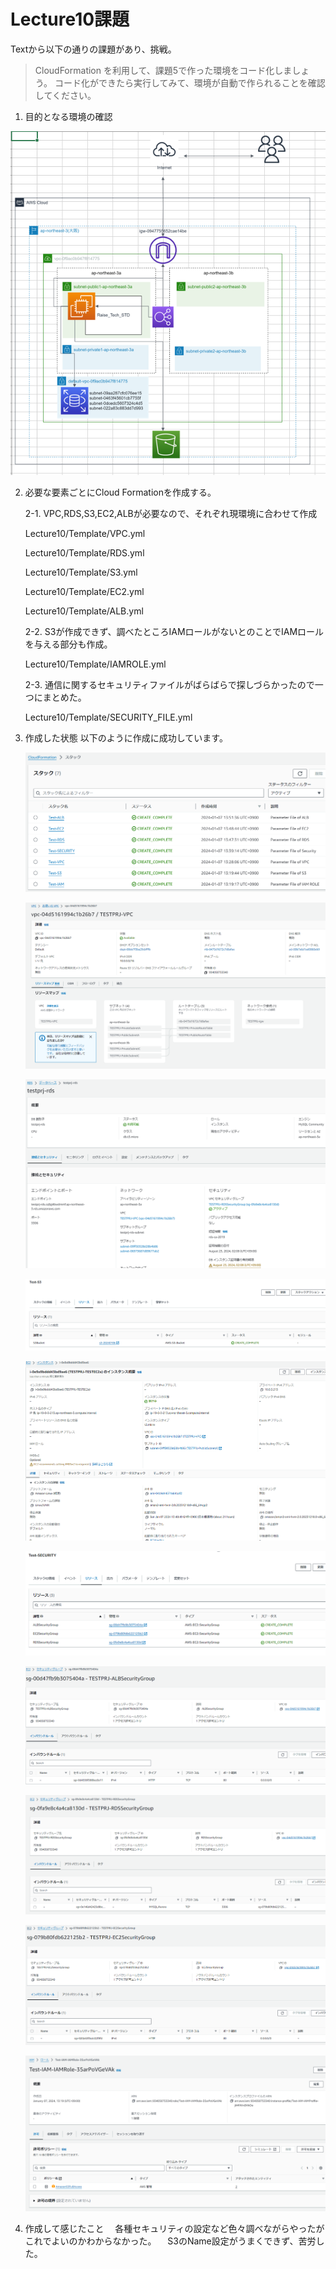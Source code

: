 # Lecture10課題

Textから以下の通りの課題があり、挑戦。

>CloudFormation を利用して、課題5で作った環境をコード化しましょう。
>コード化ができたら実行してみて、環境が自動で作られることを確認してください。

1. 目的となる環境の確認

![ENV](./PICTURE/構成図.PNG)

2. 必要な要素ごとにCloud Formationを作成する。

   2-1. VPC,RDS,S3,EC2,ALBが必要なので、それぞれ現環境に合わせて作成

     Lecture10/Template/VPC.yml
   
     Lecture10/Template/RDS.yml
   
     Lecture10/Template/S3.yml
   
     Lecture10/Template/EC2.yml

     Lecture10/Template/ALB.yml
   
   2-2. S3が作成できず、調べたところIAMロールがないとのことでIAMロールを与える部分も作成。
  
     Lecture10/Template/IAMROLE.yml

   2-3. 通信に関するセキュリティファイルがばらばらで探しづらかったので一つにまとめた。
 
     Lecture10/Template/SECURITY_FILE.yml

3. 作成した状態
以下のように作成に成功しています。

   ![ENV](./PICTURE/STACK.PNG)

   ![ENV](./PICTURE/VPC.PNG)

   ![ENV](./PICTURE/RDS.PNG)

   ![ENV](./PICTURE/S3_bucket.PNG)

   ![ENV](./PICTURE/EC2.PNG)

   ![ENV](./PICTURE/SECURITYGROUP.PNG)

   ![ENV](./PICTURE/SecurityGroup-ALB.PNG)

   ![ENV](./PICTURE/SecurityGroup-RDS.PNG)

   ![ENV](./PICTURE/SecurityGroup-EC2.PNG)

   ![ENV](./PICTURE/IAM_ROLE.PNG)

 4. 作成して感じたこと
   　各種セキュリティの設定など色々調べながらやったがこれでよいのかわからなかった。
   　S3のName設定がうまくできず、苦労した。
